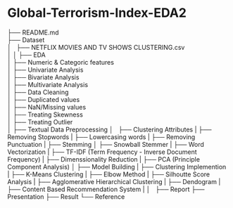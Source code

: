 # Global-Terrorism-Index-EDA2
├── README.md\
├── Dataset \
│   ├── NETFLIX MOVIES AND TV SHOWS CLUSTERING.csv\
│
│
├── EDA\
│   ├── Numeric & Categoric features\
│   ├── Univariate Analysis\
│   ├── Bivariate Analysis\
│   ├── Multivariate Analysis\
│   ├── Data Cleaning\
│       ├── Duplicated values\
│       ├── NaN/Missing values\
│       ├── Treating Skewness\
│       ├── Treating Outlier \
│
├── Textual Data Preprocessing
│   ├── Clustering Attributes
|   ├── Removing Stopwords
|   ├── Lowercasing words
|   ├── Removing Punctuation
|   ├── Stemming
│       ├── Snowball Stemmer
|   ├── Word Vectorization
|       ├── TF-IDF (Term Frequency - Inverse Document Frequency)
|   ├── Dimenssionality Reduction
|       ├── PCA (Principle Component Analysis)
│
├── Model Building
|   ├── Clustering Implemention
|       ├── K-Means Clustering
|           ├── Elbow Method
|           ├── Silhoutte Score Analysis
|       ├── Agglomerative Hierarchical Clustering
|           ├── Dendogram
|   ├── Content Based Recommendation System
|
│   
├── Report
├── Presentation
├── Result
└── Reference
